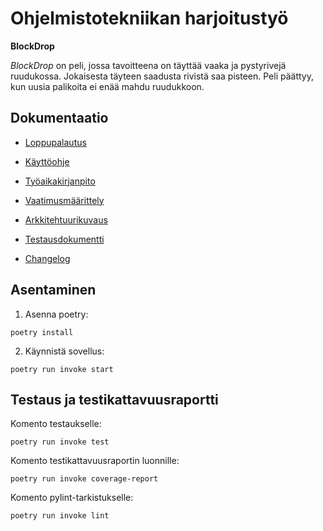 # Ohjelmistotekniikan harjoitustyö

**BlockDrop**

*BlockDrop* on peli, jossa tavoitteena on täyttää vaaka ja pystyrivejä ruudukossa. Jokaisesta täyteen saadusta rivistä saa pisteen. Peli päättyy, kun uusia palikoita ei enää mahdu ruudukkoon.


## Dokumentaatio

- [Loppupalautus](https://github.com/juhok00/ot-harjoitustyo/releases/tag/loppupalautus)

- [Käyttöohje](./blockgame/dokumentaatio/kayttoohje.md)
- [Työaikakirjanpito](./blockgame/dokumentaatio/tuntikirjanpito.md)
- [Vaatimusmäärittely](./blockgame/dokumentaatio/vaatimusmaarittely.md)
- [Arkkitehtuurikuvaus](./blockgame/dokumentaatio/arkkitehtuuri.md)
- [Testausdokumentti](./blockgame/dokumentaatio/testaus.md)
- [Changelog](./blockgame/dokumentaatio/changelog.md)


## Asentaminen

1. Asenna poetry:

```
poetry install
```

2. Käynnistä sovellus:
```
poetry run invoke start
```


## Testaus ja testikattavuusraportti

Komento testaukselle:

```
poetry run invoke test
```

Komento testikattavuusraportin luonnille:

```
poetry run invoke coverage-report
```


Komento pylint-tarkistukselle:

```
poetry run invoke lint
```





